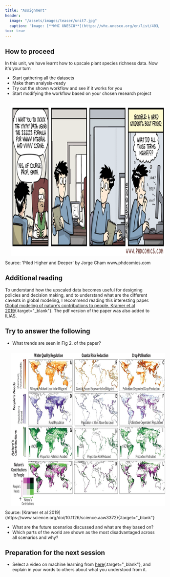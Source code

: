 ```yaml
---
title: "Assignment"
header:
  image: "/assets/images/teaser/unit7.jpg"
  caption: 'Image: [**WHC UNESCO**](https://whc.unesco.org/en/list/403/){:target="_blank"}'
toc: true
---
```


## How to proceed 

In this unit, we have learnt how to upscale plant species richness data.
Now it's your turn

* Start gathering all the datasets 
* Make them analysis-ready
* Try out the shown workflow and see if it works for you
* Start modifying the workflow based on your chosen research project
<img src="phd090718s.gif" width="1500" height="500" align="centre" vspace="10" hspace="20">
Source: 'Piled Higher and Deeper' by Jorge Cham www.phdcomics.com

## Additional reading
To understand how the upscaled data becomes useful for designing policies and decision making, and to understand what are the different caveats in global modeling, I recommend reading this interesting paper.
[Global modeling of nature’s contributions to people, Kramer et al 2019](https://www.science.org/doi/10.1126/science.aaw3372){:target="_blank"}.
The pdf version of the paper was also added to ILIAS. 

## Try to answer the following

* What trends are seen in Fig 2. of the paper?

<img src="366_255_f2.jpeg" width="1500" height="500" align="centre" vspace="10" hspace="20">
Source: [Kramer et al 2019](https://www.science.org/doi/10.1126/science.aaw3372){:target="_blank"}

* What are the future scenarios discussed and what are they based on?
* Which parts of the world are shown as the most disadvantaged across all scenarios and why? 


## Preparation for the next session

* Select a video on machine learning from [here](https://geomoer.github.io/moer-bsc-project-seminar-remote-sensing//unit06/unit06-01_machine_learning.html){:target="_blank"}, and explain in your words to others about what you understood from it. 